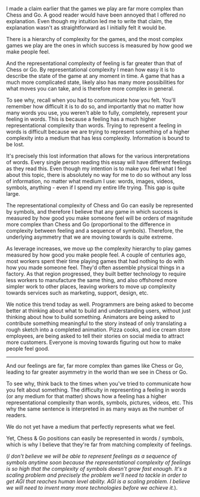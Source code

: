 
I made a claim earlier that the games we play are far more complex than Chess and Go. A good reader would have been annoyed that I offered no explanation. Even though my intuition led me to write that claim, the explanation wasn't as straightforward as I initially felt it would be.

There is a hierarchy of complexity for the games, and the most complex games we play are the ones in which success is measured by how good we make people feel.

And the representational complexity of feeling is far greater than that of Chess or Go. By representational complexity I mean how easy it is to describe the state of the game at any moment in time. A game that has a much more complicated state, likely also has many more possibilities for what moves you can take, and is therefore more complex in general.

To see why, recall when you had to communicate how you felt. You'll remember how difficult it is to do so, and importantly that no matter how many words you use, you weren't able to fully, completely, represent your feeling in words. This is because a feeling has a much higher representational complexity than words. Trying to represent a feeling in words is difficult because we are trying to represent something of a higher complexity into a medium that has less complexity. Information is bound to be lost.

It's precisely this lost information that allows for the various interpretations of words. Every single person reading this essay will have different feelings as they read this. Even though my intention is to make you feel what I feel about this topic, there is absolutely no way for me to do so without any loss of information, no matter what medium I use: words, images, videos, symbols, anything - even if I spend my entire life trying. This gap is quite large.

The representational complexity of Chess and Go can easily be represented by symbols, and therefore I believe that any game in which success is measured by how good you make someone feel will be orders of magnitude more complex than Chess and Go (proportional to the difference in complexity between feeling and a sequence of symbols). Therefore, the underlying asymmetry that we are moving towards is quite extreme.

As leverage increases, we move up the complexity hierarchy to play games measured by how good you make people feel. A couple of centuries ago, most workers spent their time playing games that had nothing to do with how you made someone feel. They'd often assemble physical things in a factory. As that region progressed, they built better technology to require less workers to manufacture the same thing, and also offshored more simpler work to other places, leaving workers to move up complexity towards services such as marketing, support, design, etc.

We notice this trend today as well. Programmers are being asked to become better at thinking about what to build and understanding users, without just thinking about how to build something. Animators are being asked to contribute something meaningful to the story instead of only translating a rough sketch into a completed animation. Pizza cooks, and ice cream store employees, are being asked to tell their stories on social media to attract more customers. Everyone is moving towards figuring out how to make people feel good.

---

And our feelings are far, far more complex than games like Chess or Go, leading to far greater asymmetry in the world than we see in Chess or Go. 

To see why, think back to the times when you've tried to communicate how you felt about something. The difficulty in representing a feeling in words (or any medium for that matter) shows how a feeling has a higher representational complexity than words, symbols, pictures, videos, etc. This why the same sentence is interpreted in as many ways as the number of readers. 

We do not yet have a medium that perfectly represents what we feel.

Yet, Chess & Go positions can easily be represented in words / symbols, which is why I believe that they're far from matching complexity of feelings. 

(*I don't believe we will be able to represent feelings as a sequence of symbols anytime soon because the representational complexity of feelings is so high that the complexity of symbols doesn't grow fast enough. It's a scaling problem and precisely the problem we'll need to tackle in order to get AGI that reaches human level ability. AGI is a scaling problem. I believe we will need to invent many more technologies before we achieve it.*).
